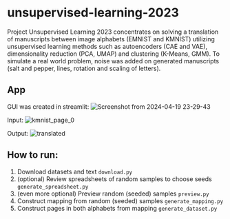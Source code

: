# unsupervised-learning-2023
Project Unsupervised Learning 2023 concentrates on solving a translation of manuscripts between image alphabets (EMNIST and KMNIST) utilizing unsupervised learning methods such as autoencoders (CAE and VAE), dimensionality reduction (PCA, UMAP) and clustering (K-Means, GMM). To simulate a real world problem, noise was added on generated manuscripts (salt and pepper, lines, rotation and scaling of letters).

## App
GUI was created in streamlit:
![Screenshot from 2024-04-19 23-29-43](https://github.com/Bart63/unsupervised-learning-2023/assets/30702198/c8b7475f-b691-4003-8d78-9b8c34b7692a)

Input:
![kmnist_page_0](https://github.com/Bart63/unsupervised-learning-2023/assets/30702198/63c8c272-6d5d-43e2-be82-b61b592ff7dc)

Output:
![translated](https://github.com/Bart63/unsupervised-learning-2023/assets/30702198/a2f48010-5a6f-4005-bacd-37e829350da5)


## How to run:
1. Download datasets and text `download.py`
2. (optional) Review spreadsheets of random samples to choose seeds `generate_spreadsheet.py`
3. (even more optional) Preview random (seeded) samples `preview.py`
4. Construct mapping from random (seeded) samples `generate_mapping.py`
5. Construct pages in both alphabets from mapping `generate_dataset.py`
